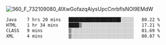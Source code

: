 ![360_F_732109080_4lXwGofazqAiysUpcCnrbflsNOl9EMdW](https://github.com/user-attachments/assets/e39d4b74-87d6-4547-a0e5-a6fb31b55e4c)

 <!--START_SECTION:waka-->

```txt
Java    7 hrs 20 mins   ████████████████████░░░░░   80.22 %
HTML    1 hr 34 mins    ████▒░░░░░░░░░░░░░░░░░░░░   17.21 %
CLASS   9 mins          ▒░░░░░░░░░░░░░░░░░░░░░░░░   01.69 %
XML     4 mins          ▒░░░░░░░░░░░░░░░░░░░░░░░░   00.87 %
```

<!--END_SECTION:waka-->
